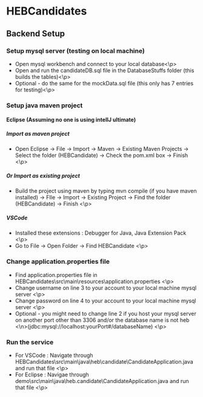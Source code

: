 # HEBCandidates

## Backend Setup

### Setup mysql server (testing on local machine)

- Open mysql workbench and connect to your local database<\p>
- Open and run the candidateDB.sql file in the DatabaseStuffs folder (this builds the tables)<\p>
- Optional - do the same for the mockData.sql file (this only has 7 entries for testing)<\p>

### Setup java maven project

#### Eclipse (Assuming no one is using intellJ ultimate)

##### Import as maven project

- Open Eclipse -> File -> Import -> Maven -> Existing Maven Projects -> Select the folder (HEBCandidate) -> Check the pom.xml box -> Finish <\p>

##### Or Import as existing project

- Build the project using maven by typing mvn compile (if you have maven installed) -> FIle -> Import -> Existing Project -> Find the folder (HEBCandidate) -> Finish <\p>

##### VSCode

- Installed these extensions : Debugger for Java, Java Extension Pack <\p>
- Go to File -> Open Folder -> Find HEBCandidate <\p>

### Change application.properties file

- Find application.properties file in HEBCandidates\src\main\resources\application.properties <\p>
- Change username on line 3 to your account to your local machine mysql server <\p>
- Change password on line 4 to your account to your local machine mysql server <\p>
- Optional - you might need to change line 2 if you host your mysql server on another port other than 3306 and/or the database name is not heb <\n>(jdbc:mysql://localhost:yourPort#/databaseName) <\p>

### Run the service

- For VSCode : Navigate through HEBCandidates\src\main\java\heb\candidate\CandidateApplication.java and run that file <\p>
- For Eclipse : Navigae through demo\src\main\java\heb.candidate\CandidateApplication.java and run that file <\p>
